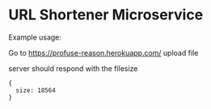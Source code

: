 # URL Shortener Microservice

 

Example usage:

Go to https://profuse-reason.herokuapp.com/
upload file


server should respond with the filesize

    { 
      size: 18564 
    }
